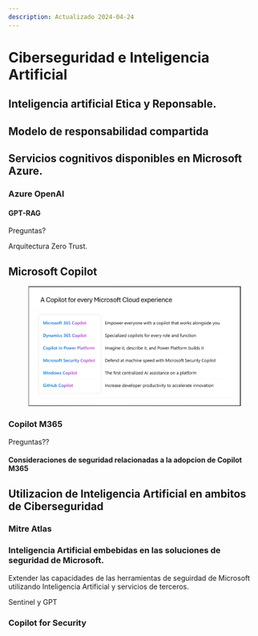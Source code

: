 ```yaml
---
description: Actualizado 2024-04-24
---
```


# Ciberseguridad e Inteligencia Artificial

## Inteligencia artificial Etica y Reponsable.







## Modelo de responsabilidad compartida&#x20;





## Servicios cognitivos disponibles en Microsoft Azure.









### Azure OpenAI







#### GPT-RAG





Preguntas?

Arquitectura Zero Trust.&#x20;









## Microsoft Copilot



<figure><img src=".gitbook/assets/Scavanna-test2.png" alt=""><figcaption></figcaption></figure>

### Copilot M365





Preguntas??

#### Consideraciones de seguridad relacionadas a la adopcion de Copilot M365













## Utilizacion de Inteligencia Artificial en ambitos de Ciberseguridad



### Mitre Atlas









### Inteligencia Artificial embebidas en las soluciones de seguridad de Microsoft.





Extender las capacidades de las herramientas de seguirdad de Microsoft utilizando Inteligencia Artificial y servicios de terceros.



Sentinel y GPT





### Copilot for Security

















